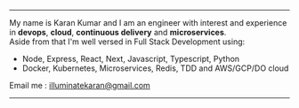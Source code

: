 <hr />

<p align="left">My name is Karan Kumar and I am an engineer with interest and experience <br />in <strong>devops</strong>, <strong>cloud</strong>, <strong>continuous delivery</strong> and <strong>microservices</strong>.  
 <br/> 
Aside from that I'm well versed in Full Stack Development using:</p> 

- Node, Express, React, Next, Javascript, Typescript, Python
- Docker, Kubernetes, Microservices, Redis, TDD and AWS/GCP/DO cloud 

Email me : illuminatekaran@gmail.com
<hr />
